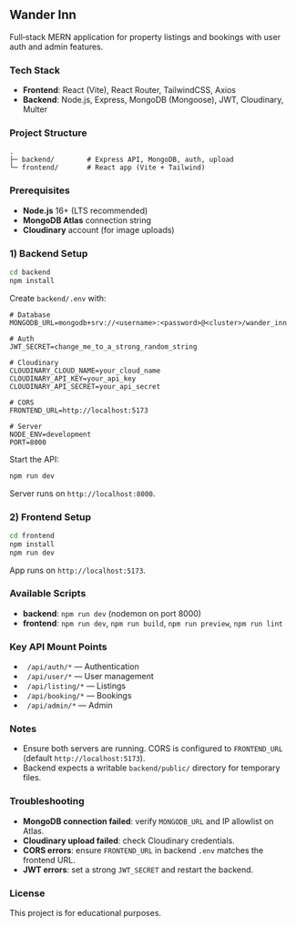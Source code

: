 ## Wander Inn

Full‑stack MERN application for property listings and bookings with user auth and admin features.

### Tech Stack

- **Frontend**: React (Vite), React Router, TailwindCSS, Axios
- **Backend**: Node.js, Express, MongoDB (Mongoose), JWT, Cloudinary, Multer

### Project Structure

```
.
├─ backend/        # Express API, MongoDB, auth, upload
└─ frontend/       # React app (Vite + Tailwind)
```

### Prerequisites

- **Node.js** 16+ (LTS recommended)
- **MongoDB Atlas** connection string
- **Cloudinary** account (for image uploads)

### 1) Backend Setup

```bash
cd backend
npm install
```

Create `backend/.env` with:

```env
# Database
MONGODB_URL=mongodb+srv://<username>:<password>@<cluster>/wander_inn

# Auth
JWT_SECRET=change_me_to_a_strong_random_string

# Cloudinary
CLOUDINARY_CLOUD_NAME=your_cloud_name
CLOUDINARY_API_KEY=your_api_key
CLOUDINARY_API_SECRET=your_api_secret

# CORS
FRONTEND_URL=http://localhost:5173

# Server
NODE_ENV=development
PORT=8000
```

Start the API:

```bash
npm run dev
```

Server runs on `http://localhost:8000`.

### 2) Frontend Setup

```bash
cd frontend
npm install
npm run dev
```

App runs on `http://localhost:5173`.

### Available Scripts

- **backend**: `npm run dev` (nodemon on port 8000)
- **frontend**: `npm run dev`, `npm run build`, `npm run preview`, `npm run lint`

### Key API Mount Points

- ` /api/auth/*` — Authentication
- ` /api/user/*` — User management
- ` /api/listing/*` — Listings
- ` /api/booking/*` — Bookings
- ` /api/admin/*` — Admin

### Notes

- Ensure both servers are running. CORS is configured to `FRONTEND_URL` (default `http://localhost:5173`).
- Backend expects a writable `backend/public/` directory for temporary files.

### Troubleshooting

- **MongoDB connection failed**: verify `MONGODB_URL` and IP allowlist on Atlas.
- **Cloudinary upload failed**: check Cloudinary credentials.
- **CORS errors**: ensure `FRONTEND_URL` in backend `.env` matches the frontend URL.
- **JWT errors**: set a strong `JWT_SECRET` and restart the backend.

### License

This project is for educational purposes.
